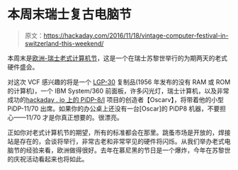 # 本周末瑞士复古电脑节

> 原文：<https://hackaday.com/2016/11/18/vintage-computer-festival-in-switzerland-this-weekend/>

本周末是[欧洲-瑞士老式计算机节](http://vcfe.ch/doku.php?id=startseite)，这是一个在瑞士苏黎世举行的为期两天的老式硬件盛会。

对这次 VCF 感兴趣的将是一个 [LGP-30](https://en.wikipedia.org/wiki/LGP-30) 复制品(1956 年发布的没有 RAM 或 ROM 的计算机)，一个 IBM System/360 前面板，许多闪光灯，瑞士计算机，以及非常成功的[hackaday . io 上的 PiDP-8/I](https://hackaday.io/project/4434-pidp-8i) 项目的创造者【Oscarv】，将带着他的小型 PiDP-11/70 出席。如果你的办公桌上还没有一台[Oscar]的 PiDP8 机器，不要担心——11/70 才是你真正想要的。很漂亮。

正如你对老式计算机节的期望，所有的标准都会在那里。跳蚤市场是开放的，焊接站是存在的，会谈将举行，非常古老和非常罕见的硬件将闪烁。从我们举办老式电脑节的经验来看，欧洲做得很好。去年在慕尼黑的节日是一个爆炸，今年在苏黎世的庆祝活动看起来也将如此。